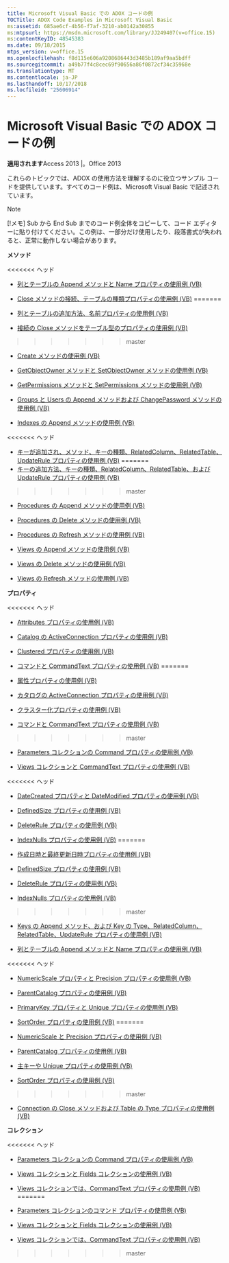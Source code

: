 ```yaml
---
title: Microsoft Visual Basic での ADOX コードの例
TOCTitle: ADOX Code Examples in Microsoft Visual Basic
ms:assetid: 685ae6cf-4b56-f7af-3210-ab0142a30855
ms:mtpsurl: https://msdn.microsoft.com/library/JJ249407(v=office.15)
ms:contentKeyID: 48545383
ms.date: 09/18/2015
mtps_version: v=office.15
ms.openlocfilehash: f8d115e606a9208686443d3485b189af9aa5bdff
ms.sourcegitcommit: a49b77f4c8cec69f90656a86f0872cf34c35968e
ms.translationtype: MT
ms.contentlocale: ja-JP
ms.lasthandoff: 10/17/2018
ms.locfileid: "25606914"
---
```

# <a name="adox-code-examples-in-microsoft-visual-basic"></a>Microsoft Visual Basic での ADOX コードの例


**適用されます**Access 2013 |。Office 2013

これらのトピックでは、ADOX の使用方法を理解するのに役立つサンプル コードを提供しています。すべてのコード例は、Microsoft Visual Basic で記述されています。


> [!NOTE]
> [!メモ] Sub から End Sub までのコード例全体をコピーして、コード エディターに貼り付けてください。この例は、一部分だけ使用したり、段落書式が失われると、正常に動作しない場合があります。



**メソッド**

<<<<<<< ヘッド
  - [列とテーブルの Append メソッドと Name プロパティの使用例 (VB)](columns-and-tables-append-methods-name-property-example-vb.md)

  - [Close メソッドの接続、テーブルの種類プロパティの使用例 (VB)](connection-close-method-table-type-property-example-vb.md)
=======
  - [列とテーブルの追加方法、名前プロパティの使用例 (VB)](columns-and-tables-append-methods-name-property-example-vb.md)

  - [接続の Close メソッドをテーブル型のプロパティの使用例 (VB)](connection-close-method-table-type-property-example-vb.md)
>>>>>>> master

  - [Create メソッドの使用例 (VB)](create-method-example-vb.md)

  - [GetObjectOwner メソッドと SetObjectOwner メソッドの使用例 (VB)](getobjectowner-and-setobjectowner-methods-example-vb.md)

  - [GetPermissions メソッドと SetPermissions メソッドの使用例 (VB)](getpermissions-and-setpermissions-methods-example-vb.md)

  - [Groups と Users の Append メソッドおよび ChangePassword メソッドの使用例 (VB)](groups-and-users-append-changepassword-methods-example-vb.md)

  - [Indexes の Append メソッドの使用例 (VB)](indexes-append-method-example-vb.md)

<<<<<<< ヘッド
  - [キーが追加され、メソッド、キーの種類、RelatedColumn、RelatedTable、UpdateRule プロパティの使用例 (VB)](keys-append-method-key-type-relatedcolumn-relatedtable-and-updaterule-properties-example-vb.md)
=======
  - [キーの追加方法、キーの種類、RelatedColumn、RelatedTable、および UpdateRule プロパティの使用例 (VB)](keys-append-method-key-type-relatedcolumn-relatedtable-and-updaterule-properties-example-vb.md)
>>>>>>> master

  - [Procedures の Append メソッドの使用例 (VB)](procedures-append-method-example-vb.md)

  - [Procedures の Delete メソッドの使用例 (VB)](procedures-delete-method-example-vb.md)

  - [Procedures の Refresh メソッドの使用例 (VB)](procedures-refresh-method-example-vb.md)

  - [Views の Append メソッドの使用例 (VB)](views-append-method-example-vb.md)

  - [Views の Delete メソッドの使用例 (VB)](views-delete-method-example-vb.md)

  - [Views の Refresh メソッドの使用例 (VB)](views-refresh-method-example-vb.md)

**プロパティ**

<<<<<<< ヘッド
  - [Attributes プロパティの使用例 (VB)](attributes-property-example-vb.md)

  - [Catalog の ActiveConnection プロパティの使用例 (VB)](catalog-activeconnection-property-example-vb.md)

  - [Clustered プロパティの使用例 (VB)](clustered-property-example-vb.md)

  - [コマンドと CommandText プロパティの使用例 (VB)](command-and-commandtext-properties-example-vb.md)
=======
  - [属性プロパティの使用例 (VB)](attributes-property-example-vb.md)

  - [カタログの ActiveConnection プロパティの使用例 (VB)](catalog-activeconnection-property-example-vb.md)

  - [クラスター化プロパティの使用例 (VB)](clustered-property-example-vb.md)

  - [コマンドと CommandText プロパティの使用例 (VB)](command-and-commandtext-properties-example-vb.md)
>>>>>>> master

  - [Parameters コレクションの Command プロパティの使用例 (VB)](parameters-collection-command-property-example-vb.md)

  - [Views コレクションと CommandText プロパティの使用例 (VB)](views-collection-commandtext-property-example-vb.md)

<<<<<<< ヘッド
  - [DateCreated プロパティと DateModified プロパティの使用例 (VB)](datecreated-and-datemodified-properties-example-vb.md)

  - [DefinedSize プロパティの使用例 (VB)](definedsize-property-example-vb.md)

  - [DeleteRule プロパティの使用例 (VB)](deleterule-property-example-vb.md)

  - [IndexNulls プロパティの使用例 (VB)](indexnulls-property-example-vb.md)
=======
  - [作成日時と最終更新日時プロパティの使用例 (VB)](datecreated-and-datemodified-properties-example-vb.md)

  - [DefinedSize プロパティの使用例 (VB)](definedsize-property-example-vb.md)

  - [DeleteRule プロパティの使用例 (VB)](deleterule-property-example-vb.md)

  - [IndexNulls プロパティの使用例 (VB)](indexnulls-property-example-vb.md)
>>>>>>> master

  - [Keys の Append メソッド、および Key の Type、RelatedColumn、RelatedTable、UpdateRule プロパティの使用例 (VB)](keys-append-method-key-type-relatedcolumn-relatedtable-and-updaterule-properties-example-vb.md)

  - [列とテーブルの Append メソッドと Name プロパティの使用例 (VB)](columns-and-tables-append-methods-name-property-example-vb.md)

<<<<<<< ヘッド
  - [NumericScale プロパティと Precision プロパティの使用例 (VB)](numericscale-and-precision-properties-example-vb.md)

  - [ParentCatalog プロパティの使用例 (VB)](parentcatalog-property-example-vb.md)

  - [PrimaryKey プロパティと Unique プロパティの使用例 (VB)](primarykey-and-unique-properties-example-vb.md)

  - [SortOrder プロパティの使用例 (VB)](sortorder-property-example-vb.md)
=======
  - [NumericScale と Precision プロパティの使用例 (VB)](numericscale-and-precision-properties-example-vb.md)

  - [ParentCatalog プロパティの使用例 (VB)](parentcatalog-property-example-vb.md)

  - [主キーや Unique プロパティの使用例 (VB)](primarykey-and-unique-properties-example-vb.md)

  - [SortOrder プロパティの使用例 (VB)](sortorder-property-example-vb.md)
>>>>>>> master

  - [Connection の Close メソッドおよび Table の Type プロパティの使用例 (VB)](connection-close-method-table-type-property-example-vb.md)

**コレクション**

<<<<<<< ヘッド
  - [Parameters コレクションの Command プロパティの使用例 (VB)](parameters-collection-command-property-example-vb.md)

  - [Views コレクションと Fields コレクションの使用例 (VB)](views-and-fields-collections-example-vb.md)

  - [Views コレクションでは、CommandText プロパティの使用例 (VB)](views-collection-commandtext-property-example-vb.md)
=======
  - [Parameters コレクションのコマンド プロパティの使用例 (VB)](parameters-collection-command-property-example-vb.md)

  - [Views コレクションと Fields コレクションの使用例 (VB)](views-and-fields-collections-example-vb.md)

  - [Views コレクションでは、CommandText プロパティの使用例 (VB)](views-collection-commandtext-property-example-vb.md)
>>>>>>> master

